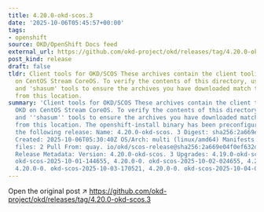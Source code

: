 ```yaml
---
title: 4.20.0-okd-scos.3
date: '2025-10-06T05:45:57+00:00'
tags:
- openshift
source: OKD/OpenShift Docs feed
external_url: https://github.com/okd-project/okd/releases/tag/4.20.0-okd-scos.3
post_kind: release
draft: false
tldr: Client tools for OKD/SCOS These archives contain the client tooling for OKD
  on CentOS Stream CoreOS. To verify the contents of this directory, use the 'gpg'
  and 'shasum' tools to ensure the archives you have downloaded match those published
  from this location.
summary: 'Client tools for OKD/SCOS These archives contain the client tooling for
  OKD on CentOS Stream CoreOS. To verify the contents of this directory, use the ''gpg''
  and ''shasum'' tools to ensure the archives you have downloaded match those published
  from this location. The openshift-install binary has been preconfigured to install
  the following release: Name: 4.20.0-okd-scos. 3 Digest: sha256:2a669e04f0ef632dcdc9f709c2f9c93a7b87168f1341ac2d5cc15632eb1b342d
  Created: 2025-10-06T05:30:40Z OS/Arch: multi (linux/amd64) Manifests: 805 Metadata
  files: 2 Pull From: quay. io/okd/scos-release@sha256:2a669e04f0ef632dcdc9f709c2f9c93a7b87168f1341ac2d5cc15632eb1b342d
  Release Metadata: Version: 4.20.0-okd-scos. 3 Upgrades: 4.19.0-okd-scos. 19, 4.20.0-0.
  okd-scos-2025-10-01-144655, 4.20.0-0. okd-scos-2025-10-02-024655, 4.20.0-0. okd-scos-2025-10-02-170521,
  4.20.0-0. okd-scos-2025-10-03-170521, 4.20.0-0. okd-scos-2025-10-04-050521, 4.20.0-okd-scos.'
---
```

Open the original post ↗ https://github.com/okd-project/okd/releases/tag/4.20.0-okd-scos.3
